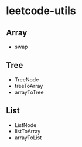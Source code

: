 # leetcode-utils

## Array

- swap

## Tree

- TreeNode
- treeToArray
- arrayToTree

## List

- ListNode
- listToArray
- arrayToList
